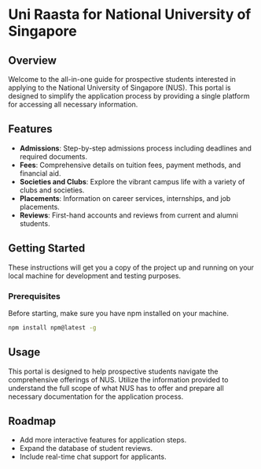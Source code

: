 # Uni Raasta for National University of Singapore

## Overview

Welcome to the all-in-one guide for prospective students interested in applying to the National University of Singapore (NUS). This portal is designed to simplify the application process by providing a single platform for accessing all necessary information.

## Features

- **Admissions**: Step-by-step admissions process including deadlines and required documents.
- **Fees**: Comprehensive details on tuition fees, payment methods, and financial aid.
- **Societies and Clubs**: Explore the vibrant campus life with a variety of clubs and societies.
- **Placements**: Information on career services, internships, and job placements.
- **Reviews**: First-hand accounts and reviews from current and alumni students.

## Getting Started

These instructions will get you a copy of the project up and running on your local machine for development and testing purposes.

### Prerequisites

Before starting, make sure you have npm installed on your machine.

```bash
npm install npm@latest -g
```

## Usage
This portal is designed to help prospective students navigate the comprehensive offerings of NUS. Utilize the information provided to understand the full scope of what NUS has to offer and prepare all necessary documentation for the application process.

## Roadmap
- Add more interactive features for application steps.
- Expand the database of student reviews.
- Include real-time chat support for applicants.